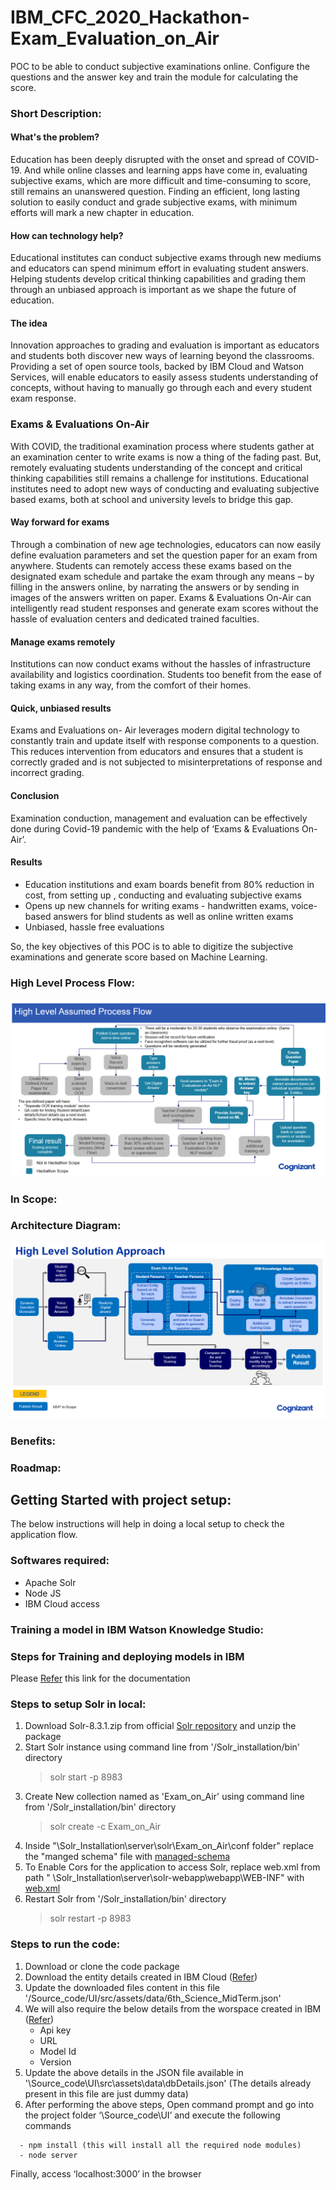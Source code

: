# IBM_CFC_2020_Hackathon-Exam_Evaluation_on_Air
POC to be able to conduct subjective examinations online. Configure the questions and the answer key and train the module for calculating the score.

### Short Description:
#### What's the problem?
Education has been deeply disrupted with the onset and spread of COVID-19. And while online classes and learning apps have come in, evaluating subjective exams, which are more difficult and time-consuming to score, still remains an unanswered question. Finding an efficient, long lasting solution to easily conduct and grade subjective exams, with minimum efforts will mark a new chapter in education.

#### How can technology help?
Educational institutes can conduct subjective exams through new mediums and educators can spend minimum effort in evaluating student answers. Helping students develop critical thinking capabilities and grading them through an unbiased approach is important as we shape the future of education.

#### The idea
Innovation approaches to grading and evaluation is important as educators and students both discover new ways of learning beyond the classrooms. Providing a set of open source tools, backed by IBM Cloud and Watson Services, will enable educators to easily assess students understanding of concepts, without having to manually go through each and every student exam response.

### Exams & Evaluations On-Air
With COVID, the traditional examination process where students gather at an examination center to write exams is now a thing of the fading past. But, remotely evaluating students understanding of the concept and critical thinking capabilities still remains a challenge for institutions. Educational institutes need to adopt new ways of conducting and evaluating subjective based exams, both at school and university levels to bridge this gap.  

#### Way forward for exams 
Through a combination of new age technologies, educators can now easily define evaluation parameters and set the question paper for an exam from anywhere. Students can remotely access these exams based on the designated exam schedule and partake the exam through any means – by filling in the answers online, by narrating the answers or by sending in images of the answers written on paper. Exams & Evaluations On-Air can intelligently read student responses and generate exam scores without the hassle of evaluation centers and dedicated trained faculties.   

#### Manage exams remotely 
Institutions can now conduct exams without the hassles of infrastructure availability and logistics coordination. Students too benefit from the ease of taking exams in any way, from the comfort of their homes. 

#### Quick, unbiased results 
Exams and Evaluations on- Air leverages modern digital technology to constantly train and update itself with response components to a question. This reduces intervention from educators and ensures that a student is correctly graded and is not subjected to misinterpretations of response and incorrect grading. 

#### Conclusion
Examination conduction, management and evaluation can be effectively done during Covid-19 pandemic with the help of ‘Exams & Evaluations On-Air’. 

#### Results
  - Education institutions and exam boards benefit from 80% reduction in cost, from setting up , conducting and evaluating subjective exams
  - Opens up new channels for writing exams - handwritten exams, voice-based answers for blind students as well as online written exams 
  - Unbiased, hassle free evaluations 

So, the key objectives of this POC is to able to digitize the subjective examinations and generate score based on Machine Learning.

### High Level Process Flow:
![Image of Process Flow Diagram](https://github.com/Chify/IBM_CFC_2020_Hackathon-Exam_Evaluation_on_Air/blob/master/documents/High_Level_Process_Flow.PNG)

### In Scope:

### Architecture Diagram:
![Image of Architecture Diagram](https://github.com/Chify/IBM_CFC_2020_Hackathon-Exam_Evaluation_on_Air/blob/master/documents/Architecture_Diagram.PNG)

### Benefits:

### Roadmap:

## Getting Started with project setup:
The below instructions will help in doing a local setup to check the application flow.

### Softwares required:
  - Apache Solr
  - Node JS
  - IBM Cloud access

### Training a model in IBM Watson Knowledge Studio:
### Steps for Training and deploying models in IBM
   Please [Refer](/Source_code/IBM_Docs) this link for the documentation
### Steps to setup Solr in local:
1. Download Solr-8.3.1.zip from official [Solr repository](https://archive.apache.org/dist/lucene/solr/8.3.1/) and unzip the package
2. Start Solr instance using command line from '/Solr_installation/bin' directory
    >solr start -p 8983
3. Create New collection named as 'Exam_on_Air' using command line from '/Solr_installation/bin' directory
   >solr create -c Exam_on_Air
4. Inside "\Solr_Installation\server\solr\Exam_on_Air\conf folder" replace the "manged schema" file with [managed-schema](/Source_code/Solr_Conf/managed-schema)
5. To Enable Cors for the application to access Solr, replace web.xml from path " \Solr_Installation\server\solr-webapp\webapp\WEB-INF" with [web.xml](/Source_code/Solr_Conf/web.xml)
6. Restart Solr from '/Solr_installation/bin' directory
    >solr restart -p 8983
### Steps to run the code:
  1. Download or clone the code package
  2. Download the entity details created in IBM Cloud ([Refer](/Source_code/IBM_Docs))
  3. Update the downloaded files content in this file '/Source_code/UI/src/assets/data/6th_Science_MidTerm.json'
  4. We will also require the below details from the worspace created in IBM ([Refer](/Source_code/IBM_Docs))
      - Api key
      - URL
      - Model Id
      - Version
  5. Update the above details in the JSON file available in '\Source_code\UI\src\assets\data\dbDetails.json' (The details already present in this file are just dummy data)
  6. After performing the above steps, Open command prompt and go into the project folder ‘\Source_code\UI’ and execute the following commands
  
  ```
    - npm install (this will install all the required node modules)
    - node server
  ```
  
 Finally, access ‘localhost:3000’ in the browser
